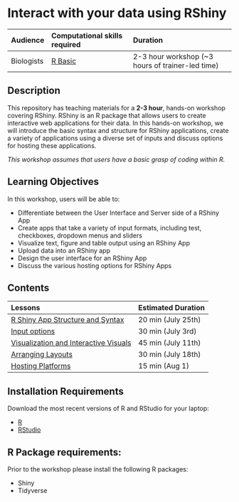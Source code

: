 # Interact with your data using RShiny

| Audience | Computational skills required | Duration |
:----------|:----------|:----------|
| Biologists | [R Basic](https://hbctraining.github.io/Training-modules/IntroR/) | 2-3 hour workshop (~3 hours of trainer-led time)|


## Description

This repository has teaching materials for a **2-3 hour**, hands-on workshop covering RShiny. RShiny is an R package that allows users to create interactive web applications for their data. In this hands-on workshop, we will introduce the basic syntax and structure for RShiny applications, create a variety of applications using a diverse set of inputs and discuss options for hosting these applications.

*This workshop assumes that users have a basic grasp of coding within R.*

## Learning Objectives

In this workshop, users will be able to:
- Differentiate between the User Interface and Server side of a RShiny App
- Create apps that take a variety of input formats, including test, checkboxes, dropdown menus and sliders
- Visualize text, figure and table output using an RShiny App
- Upload data into an RShiny app
- Design the user interface for an RShiny App
- Discuss the various hosting options for RShiny Apps 

## Contents

| Lessons            | Estimated Duration |
|:------------------------|:----------|
| [R Shiny App Structure and Syntax](lessons/01_syntax_and_structure.md) | 20 min (July 25th) |
| [Input options](lessons/02_inputs.md) | 30 min (July 3rd) |
| [Visualization and Interactive Visuals]() | 45 min (July 11th) |
| [Arranging Layouts]() | 30 min (July 18th) |
| [Hosting Platforms]() | 15 min (Aug 1) |

## Installation Requirements

Download the most recent versions of R and RStudio for your laptop:

 - [R](http://lib.stat.cmu.edu/R/CRAN/) 
 - [RStudio](https://www.rstudio.com/products/rstudio/download/#download)

## R Package requirements:

Prior to the workshop please install the following R packages:

- Shiny
- Tidyverse 
